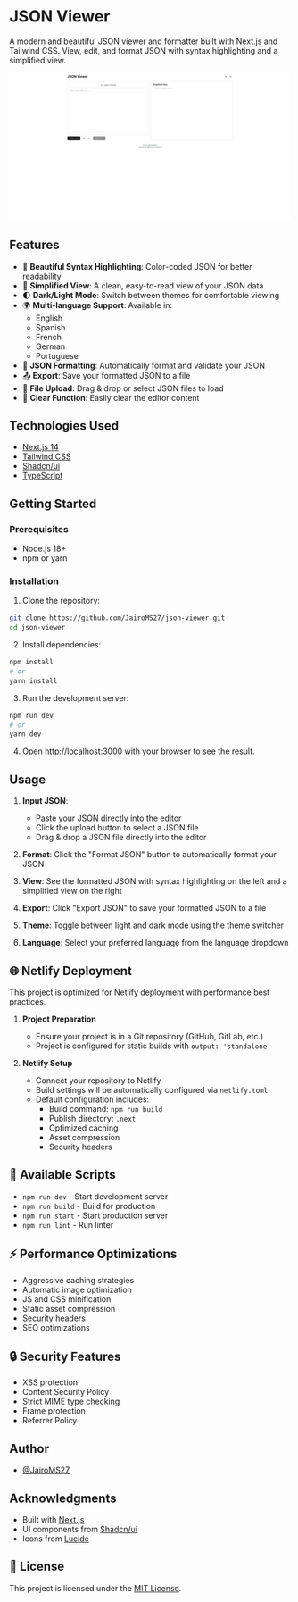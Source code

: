 # JSON Viewer

A modern and beautiful JSON viewer and formatter built with Next.js and Tailwind CSS. View, edit, and format JSON with syntax highlighting and a simplified view.

![JSON Viewer Screenshot](public/screenshot.png)

## Features

- 🎨 **Beautiful Syntax Highlighting**: Color-coded JSON for better readability
- 👀 **Simplified View**: A clean, easy-to-read view of your JSON data
- 🌓 **Dark/Light Mode**: Switch between themes for comfortable viewing
- 🌍 **Multi-language Support**: Available in:
  - English
  - Spanish
  - French
  - German
  - Portuguese
- 📝 **JSON Formatting**: Automatically format and validate your JSON
- 📤 **Export**: Save your formatted JSON to a file
- 📁 **File Upload**: Drag & drop or select JSON files to load
- 🧹 **Clear Function**: Easily clear the editor content

## Technologies Used

- [Next.js 14](https://nextjs.org/)
- [Tailwind CSS](https://tailwindcss.com/)
- [Shadcn/ui](https://ui.shadcn.com/)
- [TypeScript](https://www.typescriptlang.org/)

## Getting Started

### Prerequisites

- Node.js 18+ 
- npm or yarn

### Installation

1. Clone the repository:
```bash
git clone https://github.com/JairoMS27/json-viewer.git
cd json-viewer
```

2. Install dependencies:
```bash
npm install
# or
yarn install
```

3. Run the development server:
```bash
npm run dev
# or
yarn dev
```

4. Open [http://localhost:3000](http://localhost:3000) with your browser to see the result.

## Usage

1. **Input JSON**: 
   - Paste your JSON directly into the editor
   - Click the upload button to select a JSON file
   - Drag & drop a JSON file directly into the editor

2. **Format**: Click the "Format JSON" button to automatically format your JSON
3. **View**: See the formatted JSON with syntax highlighting on the left and a simplified view on the right
4. **Export**: Click "Export JSON" to save your formatted JSON to a file
5. **Theme**: Toggle between light and dark mode using the theme switcher
6. **Language**: Select your preferred language from the language dropdown

## 🌐 Netlify Deployment

This project is optimized for Netlify deployment with performance best practices.

1. **Project Preparation**
   - Ensure your project is in a Git repository (GitHub, GitLab, etc.)
   - Project is configured for static builds with `output: 'standalone'`

2. **Netlify Setup**
   - Connect your repository to Netlify
   - Build settings will be automatically configured via `netlify.toml`
   - Default configuration includes:
     - Build command: `npm run build`
     - Publish directory: `.next`
     - Optimized caching
     - Asset compression
     - Security headers

## 📜 Available Scripts

- `npm run dev` - Start development server
- `npm run build` - Build for production
- `npm run start` - Start production server
- `npm run lint` - Run linter

## ⚡ Performance Optimizations

- Aggressive caching strategies
- Automatic image optimization
- JS and CSS minification
- Static asset compression
- Security headers
- SEO optimizations

## 🔒 Security Features

- XSS protection
- Content Security Policy
- Strict MIME type checking
- Frame protection
- Referrer Policy

## Author

- [@JairoMS27](https://github.com/JairoMS27)

## Acknowledgments

- Built with [Next.js](https://nextjs.org/)
- UI components from [Shadcn/ui](https://ui.shadcn.com/)
- Icons from [Lucide](https://lucide.dev/)

## 📄 License

This project is licensed under the [MIT License](LICENSE).

